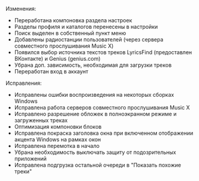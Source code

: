 Изменения:
- Переработана компоновка раздела настроек
- Разделы профиля и каталогов перенесены в настройки
- Поиск выделен в собственный пункт меню
- Добавлены радиостанции пользователей (через сервера совместного прослушивания Music X)
- Появился выбор источника текстов треков LyricsFind (предоставлен ВКонтакте) и Genius (genius.com)
- Убрана доп. зависимость, необходимая для загрузки треков
- Переработан вход в аккаунт

Исправления:
- Исправлены ошибки воспроизведения на некоторых сборках Windows
- Исправлена работа серверов совместного прослушивания Music X
- Исправлено разрешение обложек в полноэкранном режиме и загруженных треках
- Оптимизация компоновки блоков
- Исправлена покраска заголовка окна при включенном отображении акцента Windows на рамках окон
- Исправлена перемотка в начало
- Убрана необходимость выключать защиту от подозрительных приложений
- Исправлена подгрузка остальной очереди в "Показать похожие треки"